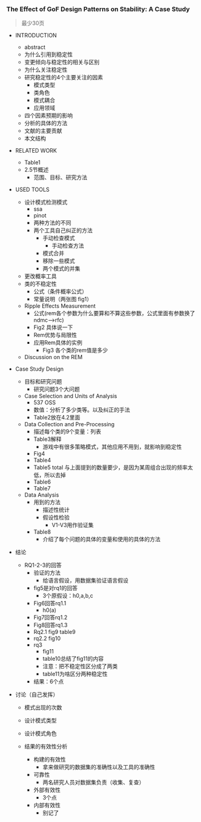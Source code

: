 ### The Effect of GoF Design Patterns on Stability: A Case Study

> 最少30页



- INTRODUCTION

  - abstract
  - 为什么引用到稳定性
  - 变更倾向与稳定性的相关与区别
  - 为什么关注稳定性
  - 研究稳定性的4个主要关注的因素
    - 模式类型
    - 类角色
    - 模式耦合
    - 应用领域
  - 四个因素预期的影响
  - 分析的具体的方法
  - 文献的主要贡献
  - 本文结构

- RELATED WORK

  - Table1
  - 2.5节概述
    - 范围、目标、研究方法

- USED TOOLS

  - 设计模式检测模式
    - ssa
    - pinot
    - 两种方法的不同
    - 两个工具自己纠正的方法
      - 手动检查模式
        - 手动检查方法
      - 模式合并
      - 移除一些模式
      - 两个模式的并集
  - 更改概率工具
  - 类的不稳定性
    - 公式（条件概率公式）
    - 常量说明（两张图 fig1）
  - Ripple Effects Measurement
    - 公式(rem各个参数为什么要算和不算这些参数，公式里面有参数换了ndmc-->rfc)
    - Fig2 具体说一下
    - Rem优势与局限性
    - 应用Rem具体的实例
      - Fig3 各个类的rem值是多少
  - Discussion on the REM

- Case Study Design

  - 目标和研究问题
    - 研究问题3个大问题	
  - Case Selection and Units of Analysis
    - 537 OSS
    - 数值：分析了多少类等。以及纠正的手法
    - Table2放在4.2里面
  - Data Collection and Pre-Processing
    - 描述每个类的9个变量：列表
    - Table3解释
      - 游戏中有很多策略模式，其他应用不用到，就影响到稳定性
    - Fig4
    - Table4
    - Table5 total 与上面提到的数量要少，是因为某周组合出现的频率太低，所以去掉
    - Table6
    - Table7
  - Data Analysis
    - 用到的方法
      - 描述性统计
      - 假设性检验
        - V1-V3用作验证集
    - Table8
      - 介绍了每个问题的具体的变量和使用的具体的方法

- 结论

  - RQ1-2-3的回答
    - 验证的方法
      - 给语言假设，用数据集验证语言假设
    - fig5是对rq1的回答
      - 3个原假设：h0,a,b,c
    - Fig6回答rq1.1
      - h0(a)
    - Fig7回答rq1.2
    - Fig8回答rq1.3
    - Rq2.1 fig9 table9
    - rq2.2 fig10
    - rq3
      - fig11
      - table10总结了fig11的内容
      - 注意：把不稳定性区分成了两类
      - table11为啥区分两种稳定性
    - 结果：6个点

- 讨论（自己发挥）

  - 模式出现的次数
  - 设计模式类型
  - 设计模式角色

  - 结果的有效性分析
    - 构建的有效性
      - 拿来做研究的数据集的准确性以及工具的准确性
    - 可靠性
      - 两名研究人员对数据集负责（收集、复查）
    - 外部有效性
      - 3个点
    - 内部有效性
      - 别记了

  
